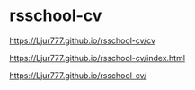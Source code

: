 # rsschool-cv
https://Ljur777.github.io/rsschool-cv/cv  

https://Ljur777.github.io/rsschool-cv/index.html

https://Ljur777.github.io/rsschool-cv/
